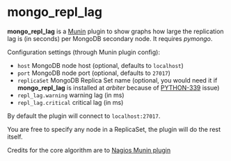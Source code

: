# mongo_repl_lag

**mongo_repl_lag** is a [Munin](http://munin.projects.linpro.no/) plugin to show graphs how large the replication lag is (in seconds) per MongoDB secondary node. It requires _pymongo_.

Configuration settings (through Munin plugin config):

* `host` MongoDB node host (optional, defaults to `localhost`)
* `port` MongoDB node port (optional, defaults to `27017`)
* `replicaSet` MongoDB Replica Set name (optional, you would need it if **mongo_repl_lag** is installed at *arbiter* because of [PYTHON-339](https://jira.mongodb.org/browse/PYTHON-339) issue)
* `repl_lag.warning` warning lag (in ms)
* `repl_lag.critical` critical lag (in ms)

By default the plugin will connect to `localhost:27017`.

You are free to specify any node in a ReplicaSet, the plugin will do the rest itself.

Credits for the core algorithm are to [Nagios Munin plugin](https://github.com/mzupan/nagios-plugin-mongodb)
